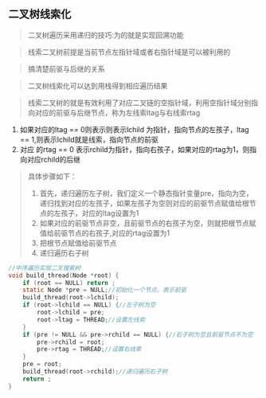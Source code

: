 ## 二叉树线索化

>二叉树遍历采用递归的技巧:为的就是实现回溯功能

> 线索二叉树前提是当前节点左指针域或者右指针域是可以被利用的

> 搞清楚前驱与后继的关系

> 二叉树线索化可以达到用栈得到相应遍历结果

> 线索二叉树的就是有效利用了对应二叉链的空指针域，利用空指针域分别指向对应的前驱与后继节点，称为左线索ltag与右线索rtag

1. 如果对应的ltag == 0则表示则表示lchild 为指针，指向节点的左孩子，ltag == 1,则表示lchild就是线索，指向节点的前驱
2. 对应 的rtag == 0 表示rchild为指针，指向右孩子，如果对应的rtag为1，则指向对应rchild的后继

> 具体步骤如下：
>
> 1. 首先，递归遍历左子树，我们定义一个静态指针变量pre，指向为空，递归找到对应的左孩子，如果左孩子为空则对应的前驱节点赋值给根节点的左孩子，对应的ltag设置为1
> 2. 如果对应的前驱节点非空，且前驱节点的右孩子为空，则就把根节点赋值给前驱节点的右孩子,对应的rtag设置为1
> 3. 把根节点赋值给前驱节点
> 4. 递归遍历右子树

``` c
//中序遍历实现二叉搜索树
void build_thread(Node *root) {
	if (root == NULL) return ;
	static Node *pre = NULL;//初始化一个节点，表示前驱
	build_thread(root->lchild);
	if (root->lchild == NULL) {//左子树为空
		root->lchild = pre;
		root->ltag = THREAD;//设置左线索
	}
	if (pre != NULL && pre->rchild == NULL) {//右子树为空且前驱节点不为空
		pre->rchild = root;
		pre->rtag = THREAD;//设置右线索
	}
	pre = root;
	build_thread(root->rchild);//递归遍历右子树
	return ;
}
```

